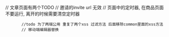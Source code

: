 // 文章页面有两个TODO
           // 邀请的invite url 无效
           // 页面中的定时器, 在商品页面不要运行, 离开的时候需要清空定时器
           
           
           //todo 为了两端公用 重复了两个xss 过滤方法 后面移除common里面的xss方法
           // 移动端编辑器替换
